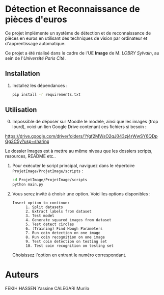 # Détection et Reconnaissance de pièces d'euros

Ce projet implémente un système de détection et de reconnaissance de pièces en euros en utilisant des techniques de vision par ordinateur et d'apprentissage automatique. 

Ce projet a été réalisé dans le cadre de l'UE **Image** de M. *LOBRY Sylvain*, au sein de l'*Université Paris Cité*.
## Installation

1. Installez les dépendances :
    ```sh
    pip install -r requirements.txt
    ```

## Utilisation

0. Impossible de déposer sur Moodle le modele, ainsi que les images (trop lourd), voici un lien Google Drive contenant ces fichiers si besoin : 

https://drive.google.com/drive/folders/1Ygf2MWsO2qJ043zj4rWwSY6QDpGg3C5y?usp=sharing

Le dossier Images est à mettre au même niveau que les dossiers scripts, resources, README etc..

1. Pour exécuter le script principal, naviguez dans le répertoire `ProjetImage/ProjetImage/scripts` :
    ```sh
    cd ProjetImage/ProjetImage/scripts
    python main.py
    ```

2. Vous serez invité à choisir une option. Voici les options disponibles :
    ```plaintext
    Insert option to continue:
          1. Split datasets
          2. Extract labels from dataset
          3. Test model
          4. Generate squared images from dataset
          5. Test detect circles
          6. (Training) Find Hough Parameters
          7. Run coin detection on one image
          8. Run coin recognition on one image
          9. Test coin detection on testing set
          10. Test coin recognition on testing set
    ```

   Choisissez l'option en entrant le numéro correspondant.


# Auteurs

FEKIH HASSEN Yassine
CALEGARI Murilo

